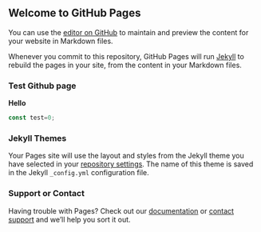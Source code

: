 ## Welcome to GitHub Pages

You can use the [editor on GitHub](https://github.com/tichon29/github-actions-test/edit/master/docs/index.md) to maintain and preview the content for your website in Markdown files.

Whenever you commit to this repository, GitHub Pages will run [Jekyll](https://jekyllrb.com/) to rebuild the pages in your site, from the content in your Markdown files.

### Test Github page

**Hello**
```javascript
const test=0;
```
### Jekyll Themes

Your Pages site will use the layout and styles from the Jekyll theme you have selected in your [repository settings](https://github.com/tichon29/github-actions-test/settings). The name of this theme is saved in the Jekyll `_config.yml` configuration file.

### Support or Contact

Having trouble with Pages? Check out our [documentation](https://docs.github.com/categories/github-pages-basics/) or [contact support](https://support.github.com/contact) and we’ll help you sort it out.

